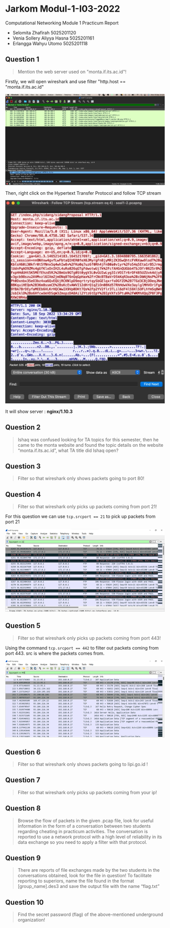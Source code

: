 # Jarkom Modul-1-I03-2022

Computational Networking Module 1 Practicum Report

* Selomita Zhafirah 5025201120
* Venia Sollery Aliyya Hasna 5025201161
* Erlangga Wahyu Utomo 5025201118

## Question 1

> Mention the web server used on "monta.if.its.ac.id"!

Firstly, we will open wireshark and use filter "http.host == "monta.if.its.ac.id"

![Number1](/screenshots/no%201a.jpeg)

Then, right click on the Hypertext Transfer Protocol and follow TCP stream

![Number1](/screenshots/no%201b.jpeg)

It will show server : **nginx/1.10.3**

## Question 2

> Ishaq was confused looking for TA topics for this semester, then he came to the monta website and found the topic details on the website “monta.if.its.ac.id”, what TA title did Ishaq open?

## Question 3

>  Filter so that wireshark only shows packets going to port 80!


## Question 4

> Filter so that wireshark only picks up packets coming from port 21!

For this question we can use `tcp.srcport == 21` to pick up packets from port 21

![Number4](/screenshots/no%204.jpg)


## Question 5

> Filter so that wireshark only picks up packets coming from port 443!

Using the command `tcp.srcport == 442` to filter out packets coming from port 443. src is where the packets comes from.

![Number5](/screenshots/no%205.png.jpg)


## Question 6

> Filter so that wireshark only shows packets going to lipi.go.id !


## Question 7

>  Filter so that wireshark only picks up packets coming from your ip!

## Question 8

> Browse the flow of packets in the given .pcap file, look for useful information in the form of a conversation between two students regarding cheating in practicum activities. The conversation is reported to use a network protocol with a high level of reliability in its data exchange so you need to apply a filter with that protocol.


## Question 9

> There are reports of file exchanges made by the two students in the conversations obtained, look for the file in question! To facilitate reporting to superiors, name the file found in the format [group_name].des3 and save the output file with the name “flag.txt”


## Question 10

> Find the secret password (flag) of the above-mentioned underground organization!


